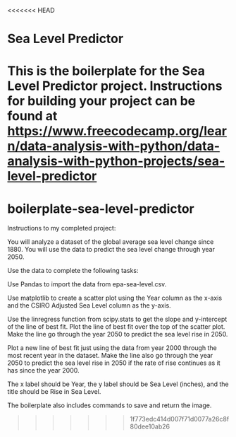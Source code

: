 <<<<<<< HEAD
# Sea Level Predictor

This is the boilerplate for the Sea Level Predictor project. Instructions for building your project can be found at https://www.freecodecamp.org/learn/data-analysis-with-python/data-analysis-with-python-projects/sea-level-predictor
=======
# boilerplate-sea-level-predictor

Instructions to my completed project:

You will analyze a dataset of the global average sea level change since 1880. You will use the data to predict the sea level change through year 2050.

Use the data to complete the following tasks:

Use Pandas to import the data from epa-sea-level.csv.

Use matplotlib to create a scatter plot using the Year column as the x-axis and the CSIRO Adjusted Sea Level column as the y-axis.

Use the linregress function from scipy.stats to get the slope and y-intercept of the line of best fit. Plot the line of best fit over the top of the scatter plot. Make the line go through the year 2050 to predict the sea level rise in 2050.

Plot a new line of best fit just using the data from year 2000 through the most recent year in the dataset. Make the line also go through the year 2050 to predict the sea level rise in 2050 if the rate of rise continues as it has since the year 2000.

The x label should be Year, the y label should be Sea Level (inches), and the title should be Rise in Sea Level.

The boilerplate also includes commands to save and return the image.
>>>>>>> 1f773edc414d007f71d0077a26c8f80dee10ab26
